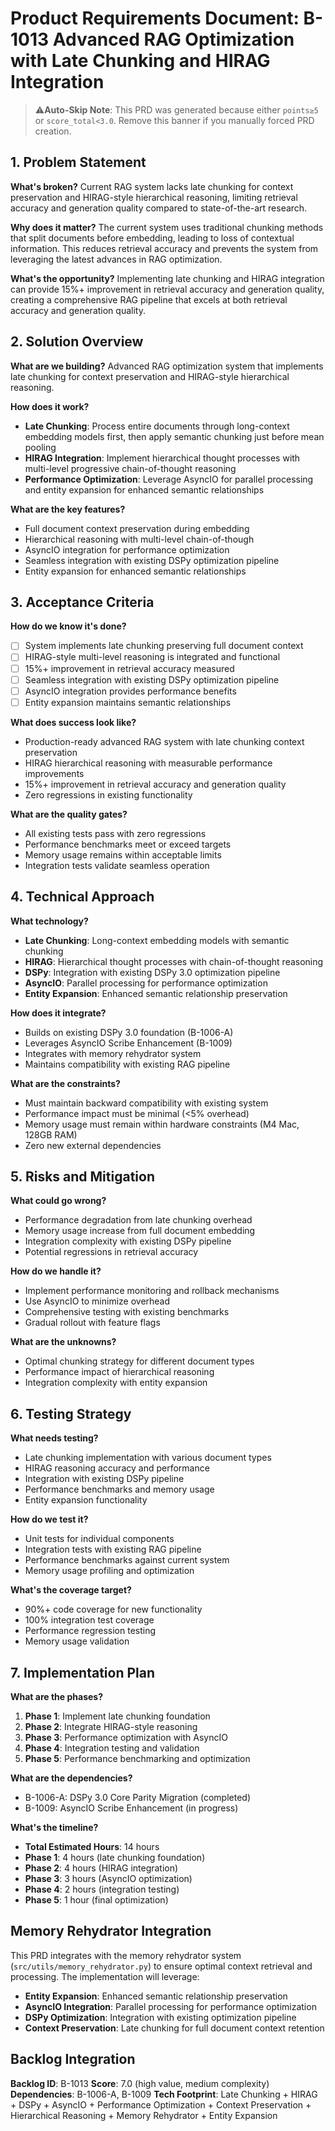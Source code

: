 # Product Requirements Document: B-1013 Advanced RAG Optimization with Late Chunking and HIRAG Integration

<!-- BACKLOG_ID: B-1013 -->
<!-- MEMORY_REHYDRATOR_PINS: ["src/utils/memory_rehydrator.py", "400_guides/400_dspy-v2-technical-implementation-guide.md", "400_guides/400_rag-system-research.md"] -->

> ⚠️**Auto-Skip Note**: This PRD was generated because either `points≥5` or `score_total<3.0`.
> Remove this banner if you manually forced PRD creation.

## 1. Problem Statement

**What's broken?** Current RAG system lacks late chunking for context preservation and HIRAG-style hierarchical reasoning, limiting retrieval accuracy and generation quality compared to state-of-the-art research.

**Why does it matter?** The current system uses traditional chunking methods that split documents before embedding, leading to loss of contextual information. This reduces retrieval accuracy and prevents the system from leveraging the latest advances in RAG optimization.

**What's the opportunity?** Implementing late chunking and HIRAG integration can provide 15%+ improvement in retrieval accuracy and generation quality, creating a comprehensive RAG pipeline that excels at both retrieval accuracy and generation quality.

## 2. Solution Overview

**What are we building?** Advanced RAG optimization system that implements late chunking for context preservation and HIRAG-style hierarchical reasoning.

**How does it work?**
- **Late Chunking**: Process entire documents through long-context embedding models first, then apply semantic chunking just before mean pooling
- **HIRAG Integration**: Implement hierarchical thought processes with multi-level progressive chain-of-thought reasoning
- **Performance Optimization**: Leverage AsyncIO for parallel processing and entity expansion for enhanced semantic relationships

**What are the key features?**
- Full document context preservation during embedding
- Hierarchical reasoning with multi-level chain-of-though
- AsyncIO integration for performance optimization
- Seamless integration with existing DSPy optimization pipeline
- Entity expansion for enhanced semantic relationships

## 3. Acceptance Criteria

**How do we know it's done?**
- [ ] System implements late chunking preserving full document context
- [ ] HIRAG-style multi-level reasoning is integrated and functional
- [ ] 15%+ improvement in retrieval accuracy measured
- [ ] Seamless integration with existing DSPy optimization pipeline
- [ ] AsyncIO integration provides performance benefits
- [ ] Entity expansion maintains semantic relationships

**What does success look like?**
- Production-ready advanced RAG system with late chunking context preservation
- HIRAG hierarchical reasoning with measurable performance improvements
- 15%+ improvement in retrieval accuracy and generation quality
- Zero regressions in existing functionality

**What are the quality gates?**
- All existing tests pass with zero regressions
- Performance benchmarks meet or exceed targets
- Memory usage remains within acceptable limits
- Integration tests validate seamless operation

## 4. Technical Approach

**What technology?**
- **Late Chunking**: Long-context embedding models with semantic chunking
- **HIRAG**: Hierarchical thought processes with chain-of-thought reasoning
- **DSPy**: Integration with existing DSPy 3.0 optimization pipeline
- **AsyncIO**: Parallel processing for performance optimization
- **Entity Expansion**: Enhanced semantic relationship preservation

**How does it integrate?**
- Builds on existing DSPy 3.0 foundation (B-1006-A)
- Leverages AsyncIO Scribe Enhancement (B-1009)
- Integrates with memory rehydrator system
- Maintains compatibility with existing RAG pipeline

**What are the constraints?**
- Must maintain backward compatibility with existing system
- Performance impact must be minimal (<5% overhead)
- Memory usage must remain within hardware constraints (M4 Mac, 128GB RAM)
- Zero new external dependencies

## 5. Risks and Mitigation

**What could go wrong?**
- Performance degradation from late chunking overhead
- Memory usage increase from full document embedding
- Integration complexity with existing DSPy pipeline
- Potential regressions in retrieval accuracy

**How do we handle it?**
- Implement performance monitoring and rollback mechanisms
- Use AsyncIO to minimize overhead
- Comprehensive testing with existing benchmarks
- Gradual rollout with feature flags

**What are the unknowns?**
- Optimal chunking strategy for different document types
- Performance impact of hierarchical reasoning
- Integration complexity with entity expansion

## 6. Testing Strategy

**What needs testing?**
- Late chunking implementation with various document types
- HIRAG reasoning accuracy and performance
- Integration with existing DSPy pipeline
- Performance benchmarks and memory usage
- Entity expansion functionality

**How do we test it?**
- Unit tests for individual components
- Integration tests with existing RAG pipeline
- Performance benchmarks against current system
- Memory usage profiling and optimization

**What's the coverage target?**
- 90%+ code coverage for new functionality
- 100% integration test coverage
- Performance regression testing
- Memory usage validation

## 7. Implementation Plan

**What are the phases?**
1. **Phase 1**: Implement late chunking foundation
2. **Phase 2**: Integrate HIRAG-style reasoning
3. **Phase 3**: Performance optimization with AsyncIO
4. **Phase 4**: Integration testing and validation
5. **Phase 5**: Performance benchmarking and optimization

**What are the dependencies?**
- B-1006-A: DSPy 3.0 Core Parity Migration (completed)
- B-1009: AsyncIO Scribe Enhancement (in progress)

**What's the timeline?**
- **Total Estimated Hours**: 14 hours
- **Phase 1**: 4 hours (late chunking foundation)
- **Phase 2**: 4 hours (HIRAG integration)
- **Phase 3**: 3 hours (AsyncIO optimization)
- **Phase 4**: 2 hours (integration testing)
- **Phase 5**: 1 hour (final optimization)

## Memory Rehydrator Integration

This PRD integrates with the memory rehydrator system (`src/utils/memory_rehydrator.py`) to ensure optimal context retrieval and processing. The implementation will leverage:

- **Entity Expansion**: Enhanced semantic relationship preservation
- **AsyncIO Integration**: Parallel processing for performance optimization
- **DSPy Optimization**: Integration with existing optimization pipeline
- **Context Preservation**: Late chunking for full document context retention

## Backlog Integration

**Backlog ID**: B-1013
**Score**: 7.0 (high value, medium complexity)
**Dependencies**: B-1006-A, B-1009
**Tech Footprint**: Late Chunking + HIRAG + DSPy + AsyncIO + Performance Optimization + Context Preservation + Hierarchical Reasoning + Memory Rehydrator + Entity Expansion
